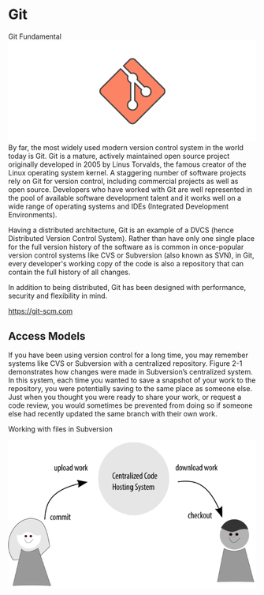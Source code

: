 # Git

Git Fundamental 
<img src="hero.svg">
By far, the most widely used modern version control system in the world today is Git. Git is a mature, actively maintained open source project originally developed in 2005 by Linus Torvalds, the famous creator of the Linux operating system kernel. A staggering number of software projects rely on Git for version control, including commercial projects as well as open source. Developers who have worked with Git are well represented in the pool of available software development talent and it works well on a wide range of operating systems and IDEs (Integrated Development Environments).

Having a distributed architecture, Git is an example of a DVCS (hence Distributed Version Control System). Rather than have only one single place for the full version history of the software as is common in once-popular version control systems like CVS or Subversion (also known as SVN), in Git, every developer's working copy of the code is also a repository that can contain the full history of all changes.

In addition to being distributed, Git has been designed with performance, security and flexibility in mind.

https://git-scm.com

## Access Models

If you have been using version control for a long time, you may remember systems
like CVS or Subversion with a centralized repository. Figure 2-1 demonstrates how
changes were made in Subversion’s centralized system. In this system, each time you
wanted to save a snapshot of your work to the repository, you were potentially saving
to the same place as someone else. Just when you thought you were ready to share
your work, or request a code review, you would sometimes be prevented from doing
so if someone else had recently updated the same branch with their own work.

Working with files in Subversion

<img src="src\work-with-file-in-subversion.png">

